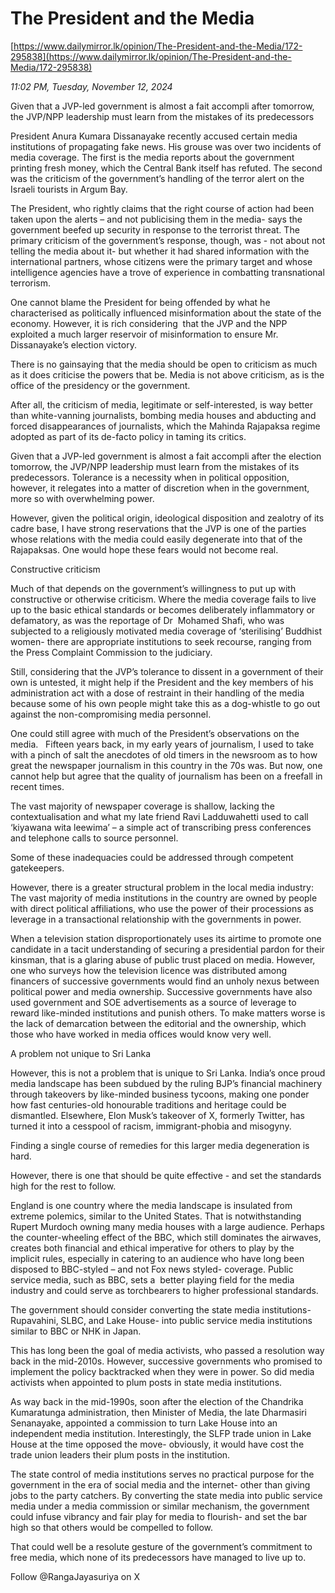 # The President and the Media

[https://www.dailymirror.lk/opinion/The-President-and-the-Media/172-295838](https://www.dailymirror.lk/opinion/The-President-and-the-Media/172-295838)

*11:02 PM, Tuesday, November 12, 2024*

Given that a JVP-led government is almost a fait accompli after tomorrow, the JVP/NPP leadership must learn from the mistakes of its predecessors

President Anura Kumara Dissanayake recently accused certain media institutions of propagating fake news. His grouse was over two incidents of media coverage. The first is the media reports about the government printing fresh money, which the Central Bank itself has refuted. The second was the criticism of the government’s handling of the terror alert on the Israeli tourists in Argum Bay.

The President, who rightly claims that the right course of action had been taken upon the alerts – and not publicising them in the media- says the government beefed up security in response to the terrorist threat. The primary criticism of the government’s response, though, was - not about not telling the media about it- but whether it had shared information with the international partners, whose citizens were the primary target and whose intelligence agencies have a trove of experience in combatting transnational terrorism.

One cannot blame the President for being offended by what he characterised as politically influenced misinformation about the state of the economy. However, it is rich considering  that the JVP and the NPP exploited a much larger reservoir of misinformation to ensure Mr. Dissanayake’s election victory.

There is no gainsaying that the media should be open to criticism as much as it does criticise the powers that be. Media is not above criticism, as is the office of the presidency or the government.

After all, the criticism of media, legitimate or self-interested, is way better than white-vanning journalists, bombing media houses and abducting and forced disappearances of journalists, which the Mahinda Rajapaksa regime adopted as part of its de-facto policy in taming its critics.

Given that a JVP-led government is almost a fait accompli after the election tomorrow, the JVP/NPP leadership must learn from the mistakes of its predecessors. Tolerance is a necessity when in political opposition, however, it relegates into a matter of discretion when in the government, more so with overwhelming power.

However, given the political origin, ideological disposition and zealotry of its cadre base, I have strong reservations that the JVP is one of the parties whose relations with the media could easily degenerate into that of the Rajapaksas. One would hope these fears would not become real.

Constructive criticism

Much of that depends on the government’s willingness to put up with constructive or otherwise criticism. Where the media coverage fails to live up to the basic ethical standards or becomes deliberately inflammatory or defamatory, as was the reportage of Dr  Mohamed Shafi, who was subjected to a religiously motivated media coverage of ‘sterilising’ Buddhist women- there are appropriate institutions to seek recourse, ranging from the Press Complaint Commission to the judiciary.

Still, considering that the JVP’s tolerance to dissent in a government of their own is untested, it might help if the President and the key members of his administration act with a dose of restraint in their handling of the media because some of his own people might take this as a dog-whistle to go out against the non-compromising media personnel.

One could still agree with much of the President’s observations on the media.   Fifteen years back, in my early years of journalism, I used to take with a pinch of salt the anecdotes of old timers in the newsroom as to how great the newspaper journalism in this country in the 70s was. But now, one cannot help but agree that the quality of journalism has been on a freefall in recent times.

The vast majority of newspaper coverage is shallow, lacking the contextualisation and what my late friend Ravi Ladduwahetti used to call ‘kiyawana wita leewima’ – a simple act of transcribing press conferences and telephone calls to source personnel.

Some of these inadequacies could be addressed through competent gatekeepers.

However, there is a greater structural problem in the local media industry: The vast majority of media institutions in the country are owned by people with direct political affiliations, who use the power of their processions as leverage in a transactional relationship with the governments in power.

When a television station disproportionately uses its airtime to promote one candidate in a tacit understanding of securing a presidential pardon for their kinsman, that is a glaring abuse of public trust placed on media. However, one who surveys how the television licence was distributed among financers of successive governments would find an unholy nexus between political power and media ownership. Successive governments have also used government and SOE advertisements as a source of leverage to reward like-minded institutions and punish others. To make matters worse is the lack of demarcation between the editorial and the ownership, which those who have worked in media offices would know very well.

A problem not unique to Sri Lanka

However, this is not a problem that is unique to Sri Lanka. India’s once proud media landscape has been subdued by the ruling BJP’s financial machinery through takeovers by like-minded business tycoons, making one ponder how fast centuries-old honourable traditions and heritage could be dismantled. Elsewhere, Elon Musk’s takeover of X, formerly Twitter, has turned it into a cesspool of racism, immigrant-phobia and misogyny.

Finding a single course of remedies for this larger media degeneration is hard.

However, there is one that should be quite effective - and set the standards high for the rest to follow.

England is one country where the media landscape is insulated from extreme polemics, similar to the United States. That is notwithstanding Rupert Murdoch owning many media houses with a large audience. Perhaps the counter-wheeling effect of the BBC, which still dominates the airwaves, creates both financial and ethical imperative for others to play by the implicit rules, especially in catering to an audience who have long been disposed to BBC-styled – and not Fox news styled- coverage. Public service media, such as BBC, sets a  better playing field for the media industry and could serve as torchbearers to higher professional standards.

The government should consider converting the state media institutions- Rupavahini, SLBC, and Lake House- into public service media institutions similar to BBC or NHK in Japan.

This has long been the goal of media activists, who passed a resolution way back in the mid-2010s. However, successive governments who promised to implement the policy backtracked when they were in power. So did media activists when appointed to plum posts in state media institutions.

As way back in the mid-1990s, soon after the election of the Chandrika Kumaratunga administration, then Minister of Media, the late Dharmasiri Senanayake, appointed a commission to turn Lake House into an independent media institution. Interestingly, the SLFP trade union in Lake House at the time opposed the move- obviously, it would have cost the trade union leaders their plum posts in the institution.

The state control of media institutions serves no practical purpose for the government in the era of social media and the internet- other than giving jobs to the party catchers. By converting the state media into public service media under a media commission or similar mechanism, the government could infuse vibrancy and fair play for media to flourish- and set the bar high so that others would be compelled to follow.

That could well be a resolute gesture of the government’s commitment to free media, which none of its predecessors have managed to live up to.

Follow @RangaJayasuriya on X

